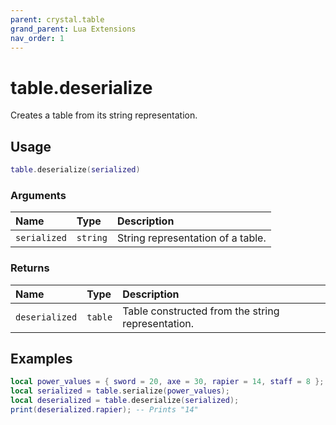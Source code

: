 ```yaml
---
parent: crystal.table
grand_parent: Lua Extensions
nav_order: 1
---
```


# table.deserialize

Creates a table from its string representation.

## Usage

```lua
table.deserialize(serialized)
```

### Arguments

| Name         | Type     | Description                       |
| :----------- | :------- | :-------------------------------- |
| `serialized` | `string` | String representation of a table. |

### Returns

| Name           | Type    | Description                                       |
| :------------- | :------ | :------------------------------------------------ |
| `deserialized` | `table` | Table constructed from the string representation. |

## Examples

```lua
local power_values = { sword = 20, axe = 30, rapier = 14, staff = 8 };
local serialized = table.serialize(power_values);
local deserialized = table.deserialize(serialized);
print(deserialized.rapier); -- Prints "14"
```
